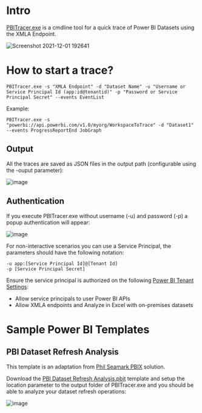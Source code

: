 
# Intro

[PBITracer.exe](./dist/PBITracer.exe) is a cmdline tool for a quick trace of Power BI Datasets using the XMLA Endpoint.

![Screenshot 2021-12-01 192641](https://user-images.githubusercontent.com/10808715/144308564-f4a074fd-353c-465c-9e98-82a5aeceeae1.png)

# How to start a trace?

```Shell
PBITracer.exe -s "XMLA Endpoint" -d "Dataset Name" -u "Username or Service Principal Id (app:id@tenantid)" -p "Password or Service Principal Secret" --events EventList
```
Example:

```Shell
PBITracer.exe -s "powerbi://api.powerbi.com/v1.0/myorg/WorkspaceToTrace" -d "Dataset1" --events ProgressReportEnd JobGraph
```
## Output

All the traces are saved as JSON files in the output path (configurable using the -ouput parameter):

![image](https://user-images.githubusercontent.com/10808715/144311219-e369348e-0a71-48a2-8dfa-7b64a2f0e071.png)


## Authentication

If you execute PBITracer.exe without username (-u) and password (-p) a popup authentication will appear:

![image](https://user-images.githubusercontent.com/10808715/144308517-9eaa2424-6975-411e-ae1d-924a6ccf4fa0.png)

For non-interactive scenarios you can use a Service Principal, the parameters should have the following notation:

```Shell
-u app:[Service Principal Id]@[Tenant Id]
-p [Service Principal Secret]
```

Ensure the service principal is authorized on the following [Power BI Tenant Settings](https://docs.microsoft.com/en-us/power-bi/guidance/admin-tenant-settings):

- Allow service principals to user Power BI APIs
- Allow XMLA endpoints and Analyze in Excel with on-premises datasets

# Sample Power BI Templates

## PBI Dataset Refresh Analysis

This template is an adaptation from [Phil Seamark PBIX](https://dax.tips/2021/02/15/visualise-your-power-bi-refresh/) solution.

Download the [PBI Dataset Refresh Analysis.pbit](./pbit/PBI%20Dataset%20Refresh%20Analysis.pbit) template and setup the location parameter to the output folder of PBITracer.exe and you should be able to analyze your dataset refresh operations:

![image](https://user-images.githubusercontent.com/10808715/144308386-21e2be4b-6858-4913-996b-eccb4651d755.png)




